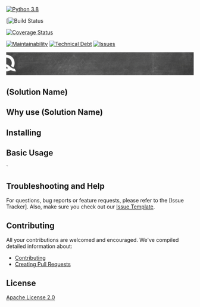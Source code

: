 [![Python 3.8](https://img.shields.io/badge/python-3.8-blue.svg)](https://www.python.org/downloads/release/python-380/)

[![Build Status](https://img.shields.io/github/workflow/status/QualiSystemsLab/cloudshell-training-workflow/CI)

[![Coverage Status](https://coveralls.io/repos/github/QualiSystemsLab/cloudshell-training-workflow/badge.svg?branch=master)](https://coveralls.io/github/QualiSystemsLab/cloudshell-training-workflow?branch=master)

[![Maintainability](https://img.shields.io/codeclimate/maintainability/QualiSystemsLab/cloudshell-training-workflow)](https://codeclimate.com/github/QualiSystemsLab/cloudshell-training-workflow)
[![Technical Debt](https://img.shields.io/codeclimate/tech-debt/QualiSystemsLab/cloudshell-training-workflow)](https://codeclimate.com/github/QualiSystemsLab/cloudshell-training-workflow)
[![Issues](https://img.shields.io/codeclimate/issues/QualiSystemsLab/cloudshell-training-workflow)](https://codeclimate.com/github/QualiSystemsLab/cloudshell-training-workflow)

![quali](quali.png)

## (Solution Name)



## Why use (Solution Name)



## Installing


## Basic Usage

`

## Troubleshooting and Help

For questions, bug reports or feature requests, please refer to the [Issue Tracker]. Also, make sure you check out our [Issue Template](.github/issue_template.md).

## Contributing


All your contributions are welcomed and encouraged.  We've compiled detailed information about:

* [Contributing](.github/contributing.md)
* [Creating Pull Requests](.github/pull_request_template.md)


## License
[Apache License 2.0](https://github.com/QualiSystems/shellfoundry/blob/master/LICENSE)

